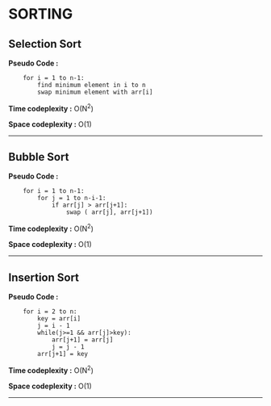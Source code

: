 
# **SORTING**

## **Selection Sort**
**Pseudo Code :**
<br>
```
    for i = 1 to n-1:
        find minimum element in i to n
        swap minimum element with arr[i]
```
**Time codeplexity :**  O(N<sup>2</sup>)

**Space codeplexity :** O(1)

<hr>

## **Bubble Sort**
**Pseudo Code :**
<br>
```
    for i = 1 to n-1:
        for j = 1 to n-i-1:
            if arr[j] > arr[j+1]:
                swap ( arr[j], arr[j+1])
```
**Time codeplexity :**  O(N<sup>2</sup>)

**Space codeplexity :** O(1)
<hr>

## **Insertion Sort**
**Pseudo Code :**
<br>
```
    for i = 2 to n:
        key = arr[i]
        j = i - 1
        while(j>=1 && arr[j]>key):
            arr[j+1] = arr[j]
            j = j - 1
        arr[j+1] = key
```
**Time codeplexity :**  O(N<sup>2</sup>)

**Space codeplexity :** O(1)
<hr>